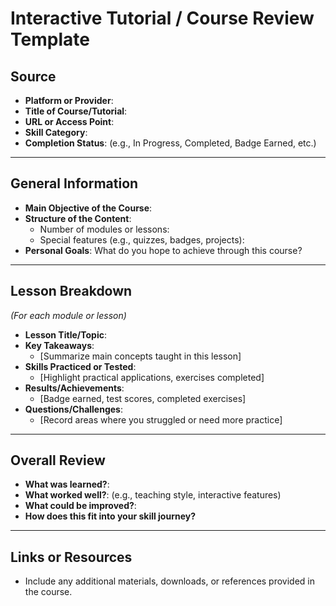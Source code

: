 # **Interactive Tutorial / Course Review Template**

## **Source**
- **Platform or Provider**:  
- **Title of Course/Tutorial**:  
- **URL or Access Point**:  
- **Skill Category**:  
- **Completion Status**: (e.g., In Progress, Completed, Badge Earned, etc.)  

---

## **General Information**
- **Main Objective of the Course**:  
- **Structure of the Content**:  
  - Number of modules or lessons:  
  - Special features (e.g., quizzes, badges, projects):  
- **Personal Goals**: What do you hope to achieve through this course?  

---

## **Lesson Breakdown**
*(For each module or lesson)*  
- **Lesson Title/Topic**:  
- **Key Takeaways**:  
  - [Summarize main concepts taught in this lesson]  
- **Skills Practiced or Tested**:  
  - [Highlight practical applications, exercises completed]  
- **Results/Achievements**:  
  - [Badge earned, test scores, completed exercises]  
- **Questions/Challenges**:  
  - [Record areas where you struggled or need more practice]  

---

## **Overall Review**
- **What was learned?**:  
- **What worked well?**: (e.g., teaching style, interactive features)  
- **What could be improved?**:  
- **How does this fit into your skill journey?**  

---

## **Links or Resources**
- Include any additional materials, downloads, or references provided in the course.  
